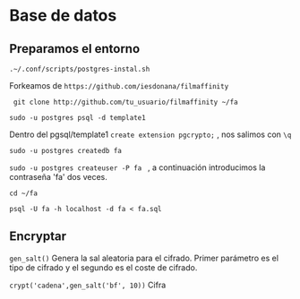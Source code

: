 # Base de datos

## Preparamos el entorno

`.~/.conf/scripts/postgres-instal.sh`

Forkeamos de `https://github.com/iesdonana/filmaffinity`

` git clone http://github.com/tu_usuario/filmaffinity ~/fa`

`sudo -u postgres psql -d template1`

Dentro del pgsql/template1 `create extension pgcrypto;` , nos salimos con `\q`

`sudo -u postgres createdb fa`

`sudo -u postgres createuser -P fa ` , a continuación introducimos la contraseña 'fa' dos veces.

`cd ~/fa`

`psql -U fa -h localhost -d fa < fa.sql`


## Encryptar

`gen_salt()` Genera la sal aleatoria para el cifrado. Primer parámetro es el tipo de cifrado y el segundo es el coste de cifrado.

`crypt('cadena',gen_salt('bf', 10))` Cifra
